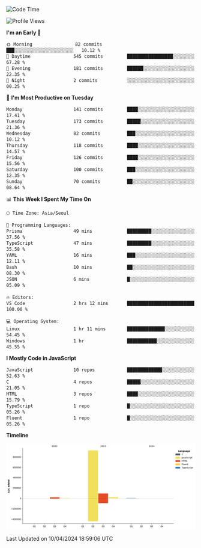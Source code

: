 <!--START_SECTION:waka-->
![Code Time](http://img.shields.io/badge/Code%20Time-57%20hrs%2044%20mins-blue)

![Profile Views](http://img.shields.io/badge/Profile%20Views-8-blue)

**I'm an Early 🐤** 

```text
🌞 Morning                82 commits          ███░░░░░░░░░░░░░░░░░░░░░░   10.12 % 
🌆 Daytime                545 commits         █████████████████░░░░░░░░   67.28 % 
🌃 Evening                181 commits         ██████░░░░░░░░░░░░░░░░░░░   22.35 % 
🌙 Night                  2 commits           ░░░░░░░░░░░░░░░░░░░░░░░░░   00.25 % 
```
📅 **I'm Most Productive on Tuesday** 

```text
Monday                   141 commits         ████░░░░░░░░░░░░░░░░░░░░░   17.41 % 
Tuesday                  173 commits         █████░░░░░░░░░░░░░░░░░░░░   21.36 % 
Wednesday                82 commits          ███░░░░░░░░░░░░░░░░░░░░░░   10.12 % 
Thursday                 118 commits         ████░░░░░░░░░░░░░░░░░░░░░   14.57 % 
Friday                   126 commits         ████░░░░░░░░░░░░░░░░░░░░░   15.56 % 
Saturday                 100 commits         ███░░░░░░░░░░░░░░░░░░░░░░   12.35 % 
Sunday                   70 commits          ██░░░░░░░░░░░░░░░░░░░░░░░   08.64 % 
```


📊 **This Week I Spent My Time On** 

```text
🕑︎ Time Zone: Asia/Seoul

💬 Programming Languages: 
Prisma                   49 mins             █████████░░░░░░░░░░░░░░░░   37.56 % 
TypeScript               47 mins             █████████░░░░░░░░░░░░░░░░   35.58 % 
YAML                     16 mins             ███░░░░░░░░░░░░░░░░░░░░░░   12.11 % 
Bash                     10 mins             ██░░░░░░░░░░░░░░░░░░░░░░░   08.30 % 
JSON                     6 mins              █░░░░░░░░░░░░░░░░░░░░░░░░   05.09 % 

🔥 Editors: 
VS Code                  2 hrs 12 mins       █████████████████████████   100.00 % 

💻 Operating System: 
Linux                    1 hr 11 mins        ██████████████░░░░░░░░░░░   54.45 % 
Windows                  1 hr                ███████████░░░░░░░░░░░░░░   45.55 % 
```

**I Mostly Code in JavaScript** 

```text
JavaScript               10 repos            █████████████░░░░░░░░░░░░   52.63 % 
C                        4 repos             █████░░░░░░░░░░░░░░░░░░░░   21.05 % 
HTML                     3 repos             ████░░░░░░░░░░░░░░░░░░░░░   15.79 % 
TypeScript               1 repo              █░░░░░░░░░░░░░░░░░░░░░░░░   05.26 % 
Fluent                   1 repo              █░░░░░░░░░░░░░░░░░░░░░░░░   05.26 % 
```



**Timeline**

![Lines of Code chart](https://raw.githubusercontent.com/project-dy/project-dy/main/assets/bar_graph.png)


 Last Updated on 10/04/2024 18:59:06 UTC
<!--END_SECTION:waka-->
